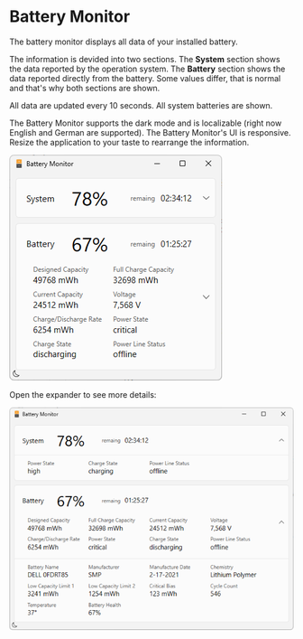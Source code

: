 # Battery Monitor
The battery monitor displays all data of your installed battery.

The information is devided into two sections. The **System** section shows the data reported by the operation system. The **Battery** section shows the data reported directly from the battery. Some values differ, that is normal and that's why both sections are shown.

All data are updated every 10 seconds. All system batteries are shown.

The Battery Monitor supports the dark mode and is localizable (right now English and German are supported). The Battery Monitor's UI is responsive. Resize the application to your taste to rearrange the information. 


![intro](/MonitorA.png)

Open the expander to see more details:

![intro](/MonitorB.png)

